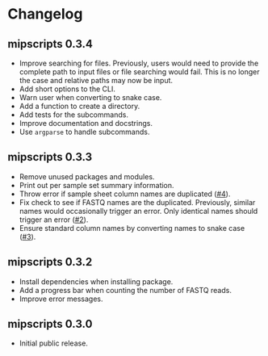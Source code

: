 # Changelog

## mipscripts 0.3.4

- Improve searching for files. Previously, users would need to provide the
  complete path to input files or file searching would fail. This is no longer
  the case and relative paths may now be input.
- Add short options to the CLI.
- Warn user when converting to snake case.
- Add a function to create a directory.
- Add tests for the subcommands.
- Improve documentation and docstrings.
- Use `argparse` to handle subcommands.

## mipscripts 0.3.3

- Remove unused packages and modules.
- Print out per sample set summary information.
- Throw error if sample sheet column names are duplicated
  ([#4](https://github.com/bailey-lab/mipscripts/issues/4)).
- Fix check to see if FASTQ names are the duplicated. Previously, similar names
  would occasionally trigger an error. Only identical names should trigger an
  error ([#2](https://github.com/bailey-lab/mipscripts/issues/2)).
- Ensure standard column names by converting names to snake case
  ([#3](https://github.com/bailey-lab/mipscripts/issues/3)).

## mipscripts 0.3.2

- Install dependencies when installing package.
- Add a progress bar when counting the number of FASTQ reads.
- Improve error messages.

## mipscripts 0.3.0

- Initial public release.